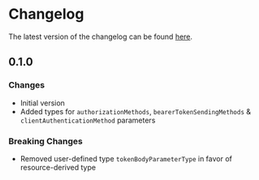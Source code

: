 # Changelog

The latest version of the changelog can be found [here](https://github.com/Azure/bicep-registry-modules/blob/main/avm/res/api-management/service/authorization-server/CHANGELOG.md).

## 0.1.0

### Changes

- Initial version
- Added types for `authorizationMethods`, `bearerTokenSendingMethods` & `clientAuthenticationMethod` parameters

### Breaking Changes

- Removed user-defined type `tokenBodyParameterType` in favor of resource-derived type
